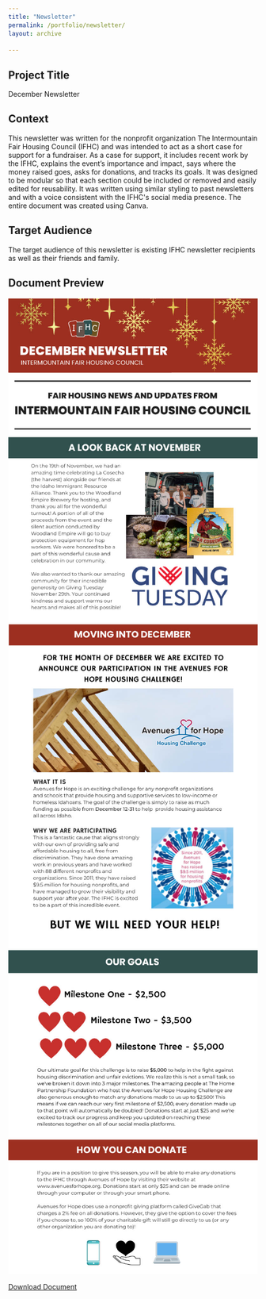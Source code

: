 ```yaml
---
title: "Newsletter"
permalink: /portfolio/newsletter/
layout: archive

---
```


## Project Title

December Newsletter

## Context
This newsletter was written for the nonprofit organization The Intermountain Fair Housing Council (IFHC) and was intended to act as a short case for support for a fundraiser. As a case for support, it includes recent work by the IFHC, explains the event’s importance and impact, says where the money raised goes, asks for donations, and tracks its goals. It was designed to be modular so that each section could be included or removed and easily edited for reusability. It was written using similar styling to past newsletters and with a voice consistent with the IFHC's social media presence. The entire document was created using Canva.

## Target Audience
The target audience of this newsletter is existing IFHC newsletter recipients as well as their friends and family.

## Document Preview
![document preview](/assets/images/newsletter-1.jpg)
![document preview](/assets/images/newsletter-2.jpg)
![document preview](/assets/images/newsletter-3.jpg)

[Download Document](/assets/documents/FinalLongForm-Newsletter.pdf)
